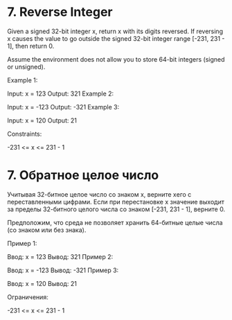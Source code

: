 # 7. Reverse Integer

Given a signed 32-bit integer x, return x with its digits reversed. If reversing x causes the value to go outside the signed 32-bit integer range [-231, 231 - 1], then return 0.

Assume the environment does not allow you to store 64-bit integers (signed or unsigned).

Example 1:

Input: x = 123
Output: 321
Example 2:

Input: x = -123
Output: -321
Example 3:

Input: x = 120
Output: 21


Constraints:

-231 <= x <= 231 - 1

# 7. Обратное целое число

Учитывая 32-битное целое число со знаком x, верните xего с переставленными цифрами. Если при перестановке x значение выходит за пределы 32-битного целого числа со знаком [-231, 231 - 1], верните 0.

Предположим, что среда не позволяет хранить 64-битные целые числа (со знаком или без знака).

Пример 1:

Ввод: x = 123
Вывод: 321
Пример 2:

Ввод: x = -123
Вывод: -321
Пример 3:

Ввод: x = 120
Вывод: 21


Ограничения:

-231 <= x <= 231 - 1